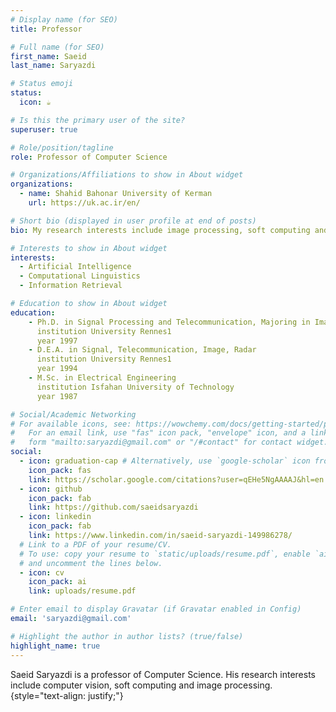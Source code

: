 ```yaml
---
# Display name (for SEO)
title: Professor

# Full name (for SEO)
first_name: Saeid
last_name: Saryazdi

# Status emoji
status:
  icon: ☕️

# Is this the primary user of the site?
superuser: true

# Role/position/tagline
role: Professor of Computer Science

# Organizations/Affiliations to show in About widget
organizations:
  - name: Shahid Bahonar University of Kerman
    url: https://uk.ac.ir/en/

# Short bio (displayed in user profile at end of posts)
bio: My research interests include image processing, soft computing and computer vision.

# Interests to show in About widget
interests:
  - Artificial Intelligence
  - Computational Linguistics
  - Information Retrieval

# Education to show in About widget
education:
    - Ph.D. in Signal Processing and Telecommunication, Majoring in Image coding 
      institution University Rennes1
      year 1997
    - D.E.A. in Signal, Telecommunication, Image, Radar 
      institution University Rennes1
      year 1994
    - M.Sc. in Electrical Engineering 
      institution Isfahan University of Technology
      year 1987

# Social/Academic Networking
# For available icons, see: https://wowchemy.com/docs/getting-started/page-builder/#icons
#   For an email link, use "fas" icon pack, "envelope" icon, and a link in the
#   form "mailto:saryazdi@gmail.com" or "/#contact" for contact widget.
social:
  - icon: graduation-cap # Alternatively, use `google-scholar` icon from `ai` icon pack
    icon_pack: fas
    link: https://scholar.google.com/citations?user=qEHe5NgAAAAJ&hl=en
  - icon: github
    icon_pack: fab
    link: https://github.com/saeidsaryazdi
  - icon: linkedin
    icon_pack: fab
    link: https://www.linkedin.com/in/saeid-saryazdi-149986278/
  # Link to a PDF of your resume/CV.
  # To use: copy your resume to `static/uploads/resume.pdf`, enable `ai` icons in `params.yaml`,
  # and uncomment the lines below.
  - icon: cv
    icon_pack: ai
    link: uploads/resume.pdf

# Enter email to display Gravatar (if Gravatar enabled in Config)
email: 'saryazdi@gmail.com'

# Highlight the author in author lists? (true/false)
highlight_name: true
---
```


Saeid Saryazdi is a professor of Computer Science. His research interests include computer vision, soft computing and image processing. 
{style="text-align: justify;"}
